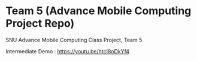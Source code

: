 # Team 5 (Advance Mobile Computing Project Repo)
SNU Advance Mobile Computing Class Project, Team 5

Intermediate Demo : 
<https://youtu.be/htcI8oDkYf4>